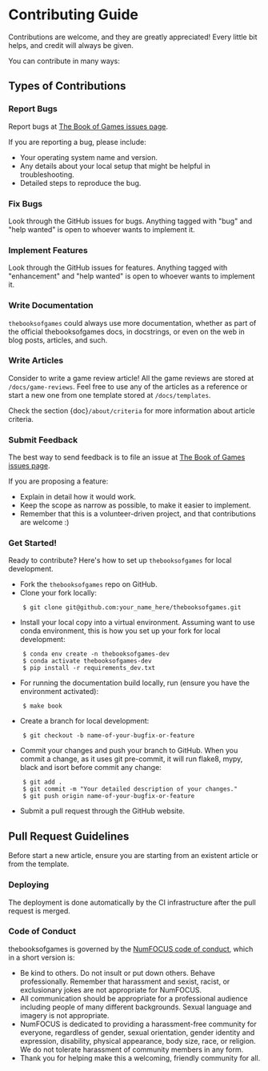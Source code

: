 # Contributing Guide


Contributions are welcome, and they are greatly appreciated! Every little bit
helps, and credit will always be given.

You can contribute in many ways:

## Types of Contributions

### Report Bugs

Report bugs at [The Book of Games issues page][thebookofgames-issues].

If you are reporting a bug, please include:

* Your operating system name and version.
* Any details about your local setup that might be helpful in troubleshooting.
* Detailed steps to reproduce the bug.

### Fix Bugs

Look through the GitHub issues for bugs. Anything tagged with "bug" and "help
wanted" is open to whoever wants to implement it.

### Implement Features

Look through the GitHub issues for features. Anything tagged with "enhancement"
and "help wanted" is open to whoever wants to implement it.

### Write Documentation

`thebooksofgames` could always use more documentation, whether as part of the
official thebooksofgames docs, in docstrings, or even on the web in blog posts,
articles, and such.

### Write Articles

Consider to write a game review article! All the game reviews are stored at
`/docs/game-reviews`. Feel free to use any of the articles as a reference or
start a new one from one template stored at `/docs/templates`.

Check the section {doc}`/about/criteria` for more information about article criteria.

### Submit Feedback

The best way to send feedback is to file an issue at [The Book of Games issues page][thebookofgames-issues].

If you are proposing a feature:

* Explain in detail how it would work.
* Keep the scope as narrow as possible, to make it easier to implement.
* Remember that this is a volunteer-driven project, and that contributions
  are welcome :)

### Get Started!

Ready to contribute? Here's how to set up `thebooksofgames` for local development.

* Fork the `thebooksofgames` repo on GitHub.
* Clone your fork locally:
```{sourceCode} console
    $ git clone git@github.com:your_name_here/thebooksofgames.git
```
* Install your local copy into a virtual environment. Assuming want to use conda environment, this is how you set up your fork for local development:
```{sourceCode} console
    $ conda env create -n thebooksofgames-dev
    $ conda activate thebooksofgames-dev
    $ pip install -r requirements_dev.txt
```
* For running the documentation build locally, run (ensure you have the environment activated):
```{sourceCode} console
    $ make book
```
* Create a branch for local development:
```{sourceCode} console
    $ git checkout -b name-of-your-bugfix-or-feature
```
* Commit your changes and push your branch to GitHub. When you commit a change, as it uses git pre-commit, it will run flake8, mypy, black and isort before commit any change:
```{sourceCode} console
    $ git add .
    $ git commit -m "Your detailed description of your changes."
    $ git push origin name-of-your-bugfix-or-feature
```
* Submit a pull request through the GitHub website.

Pull Request Guidelines
-----------------------

Before start a new article, ensure you are starting from an existent article
or from the template.

### Deploying

The deployment is done automatically by the CI infrastructure after the pull request is merged.

### Code of Conduct

thebooksofgames is governed by the
[NumFOCUS code of conduct][numfocus-coc],
which in a short version is:

- Be kind to others. Do not insult or put down others. Behave professionally. Remember that harassment and sexist, racist, or exclusionary jokes are not appropriate for NumFOCUS.
- All communication should be appropriate for a professional audience including people of many different backgrounds. Sexual language and imagery is not appropriate.
- NumFOCUS is dedicated to providing a harassment-free community for everyone, regardless of gender, sexual orientation, gender identity and expression, disability, physical appearance, body size, race, or religion. We do not tolerate harassment of community members in any form.
- Thank you for helping make this a welcoming, friendly community for all.


[thebookofgames-issues]: https://github.com/xmnlab/thebooksofgames/issues "The Book of Games Issues Page"
[numfocus-coc]: https://numfocus.org/code-of-conduct "NumFocus Code of Conduct"
